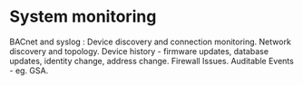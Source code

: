 # System monitoring
BACnet and syslog : Device discovery and connection monitoring. Network discovery and topology. 
Device history - firmware updates, database updates, identity change, address change. 
Firewall Issues. 
Auditable Events - eg. GSA.
